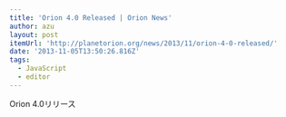 ```yaml
---
title: 'Orion 4.0 Released | Orion News'
author: azu
layout: post
itemUrl: 'http://planetorion.org/news/2013/11/orion-4-0-released/'
date: '2013-11-05T13:50:26.816Z'
tags:
  - JavaScript
  - editor
---
```

Orion 4.0リリース
